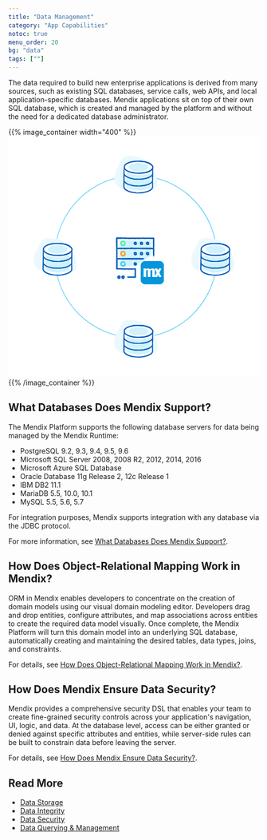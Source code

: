 ```yaml
---
title: "Data Management"
category: "App Capabilities"
notoc: true
menu_order: 20
bg: "data"
tags: [""]
---
```


The data required to build new enterprise applications is derived from many sources, such as existing SQL databases, service calls, web APIs, and local application-specific databases. Mendix applications sit on top of their own SQL database, which is created and managed by the platform and without the need for a dedicated database administrator.

{{% image_container width="400" %}}
![](attachments/data-management-overview.png)
{{% /image_container %}}

## What Databases Does Mendix Support?

The Mendix Platform supports the following database servers for data being managed by the Mendix Runtime:

* PostgreSQL 9.2, 9.3, 9.4, 9.5, 9.6
* Microsoft SQL Server 2008, 2008 R2, 2012, 2014, 2016
* Microsoft Azure SQL Database
* Oracle Database 11g Release 2, 12c Release 1
* IBM DB2 11.1
* MariaDB 5.5, 10.0, 10.1
* MySQL 5.5, 5.6, 5.7

For integration purposes, Mendix supports integration with any database via the JDBC protocol.

For more information, see [What Databases Does Mendix Support?](data-storage#database-support).

## How Does Object-Relational Mapping Work in Mendix?

ORM in Mendix enables developers to concentrate on the creation of domain models using our visual domain modeling editor. Developers drag and drop entities, configure attributes, and map associations across entities to create the required data model visually. Once complete, the Mendix Platform will turn this domain model into an underlying SQL database, automatically creating and maintaining the desired tables, data types, joins, and constraints.

For details, see [How Does Object-Relational Mapping Work in Mendix?](data-storage#object-relational-mapping).

## How Does Mendix Ensure Data Security?

Mendix provides a comprehensive security DSL that enables your team to create fine-grained security controls across your application's navigation, UI, logic, and data. At the database level, access can be either granted or denied against specific attributes and entities, while server-side rules can be built to constrain data before leaving the server. 

For details, see [How Does Mendix Ensure Data Security?](data-security#ensure-data-security).

## Read More

* [Data Storage](data-storage)
* [Data Integrity](data-integrity)
* [Data Security](data-security)
* [Data Querying & Management](querying-managing-data)
